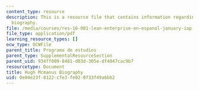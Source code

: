 ```yaml
---
content_type: resource
description: This is a resource file that contains information regarding Hugh Mcmanus
  biography.
file: /media/courses/res-16-001-lean-enterprise-en-espanol-january-iap-2012/0e04e23f8122cfe3fe020733f49a6bb2_MITRES_16_001IAP12_Hugh.pdf
file_type: application/pdf
learning_resource_types: []
ocw_type: OCWFile
parent_title: Programa de estudios
parent_type: SupplementalResourceSection
parent_uid: 934ff009-8481-d03d-305e-df4047cac9b7
resourcetype: Document
title: Hugh Mcmanus Biography
uid: 0e04e23f-8122-cfe3-fe02-0733f49a6bb2
---
```

